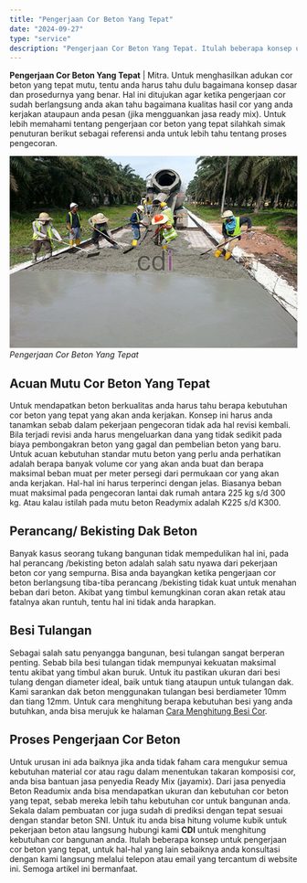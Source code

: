 ```yaml
---
title: "Pengerjaan Cor Beton Yang Tepat"
date: "2024-09-27"
type: "service"
description: "Pengerjaan Cor Beton Yang Tepat. Itulah beberapa konsep untuk pengerjaan cor beton yang tepat, untuk hal-hal yang lain sebaiknya anda konsultasi dengan kami..."
---
```


**Pengerjaan Cor Beton Yang Tepat** | Mitra. Untuk menghasilkan adukan cor beton yang tepat mutu, tentu anda harus tahu dulu bagaimana konsep dasar dan prosedurnya yang benar. Hal ini ditujukan agar ketika pengerjaan cor sudah berlangsung anda akan tahu bagaimana kualitas hasil cor yang anda kerjakan ataupaun anda pesan (jika mengguankan jasa ready mix). Untuk lebih memahami tentang pengerjaan cor beton yang tepat silahkah simak penuturan berikut sebagai referensi anda untuk lebih tahu tentang proses pengecoran.

![Pengerjaan Cor Beton Yang Tepat](/images/blog/Pengerjaan-Cor-Beton-Yang-Tepat.jpg)
*Pengerjaan Cor Beton Yang Tepat*

 ## Acuan Mutu Cor Beton Yang Tepat
    
Untuk mendapatkan beton berkualitas anda harus tahu berapa kebutuhan cor beton yang tepat yang akan anda kerjakan. Konsep ini harus anda tanamkan sebab dalam pekerjaan pengecoran tidak ada hal revisi kembali. Bila terjadi revisi anda harus mengeluarkan dana yang tidak sedikit pada biaya pembongakran beton yang gagal dan pembelian beton yang baru. Untuk acuan kebutuhan standar mutu beton yang perlu anda perhatikan adalah berapa banyak volume cor yang akan anda buat dan berapa maksimal beban muat per meter persegi dari permukaan cor yang akan anda kerjakan. Hal-hal ini harus terperinci dengan jelas. Biasanya beban muat maksimal pada pengecoran lantai dak rumah antara 225 kg s/d 300 kg. Atau kalau istilah pada mutu beton Readymix adalah K225 s/d K300.

 ## Perancang/ Bekisting Dak Beton
    
Banyak kasus seorang tukang bangunan tidak mempedulikan hal ini, pada hal perancang /bekisting beton adalah salah satu nyawa dari pekerjaan beton cor yang sempurna. Bisa anda bayangkan ketika pengerjaan cor beton berlangsung tiba-tiba perancang /bekisting tidak kuat untuk menahan beban dari beton. Akibat yang timbul kemungkinan coran akan retak atau fatalnya akan runtuh, tentu hal ini tidak anda harapkan.


 ## Besi Tulangan
    
Sebagai salah satu penyangga bangunan, besi tulangan sangat berperan penting. Sebab bila besi tulangan tidak mempunyai kekuatan maksimal tentu akibat yang timbul akan buruk. Untuk itu pastikan ukuran dari besi tulang dengan diameter ideal, baik untuk tiang ataupun untuk tulangan dak. Kami sarankan dak beton menggunakan tulangan besi berdiameter 10mm dan tiang 12mm. Untuk cara menghitung berapa kebutuhan besi yang anda butuhkan, anda bisa merujuk ke halaman [Cara Menghitung Besi Cor](/blog/cara-menghitung-besi-untuk-cor-dak-lantai).

 ## Proses Pengerjaan Cor Beton
    
Untuk urusan ini ada baiknya jika anda tidak faham cara mengukur semua kebutuhan material cor atau ragu dalam menentukan takaran komposisi cor, anda bisa bantuan jasa penyedia Ready Mix (jayamix). Dari jasa penyedia Beton Readumix anda bisa mendapatkan ukuran dan kebutuhan cor beton yang tepat, sebab mereka lebih tahu kebutuhan cor untuk bangunan anda. Sekala dalam pembuatan cor juga sudah di prediksi dengan tepat sesuai dengan standar beton SNI. Untuk itu anda bisa hitung volume kubik untuk pekerjaan beton atau langsung hubungi kami **CDI** untuk menghitung kebutuhan cor bangunan anda.
Itulah beberapa konsep untuk pengerjaan cor beton yang tepat, untuk hal-hal yang lain sebaiknya anda konsultasi dengan kami langsung melalui telepon atau email yang tercantum di website ini. Semoga artikel ini bermanfaat.
